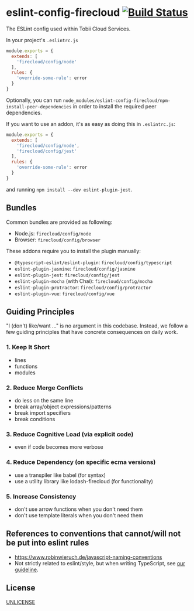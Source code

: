 # eslint-config-firecloud [![Build Status][2]][1]

The ESLint config used within Tobii Cloud Services.

In your project's `.eslintrc.js`

```js
module.exports = {
  extends: [
    'firecloud/config/node'
  ],
  rules: {
    'override-some-rule': error
  }
}
```

Optionally, you can run `node_modules/eslint-config-firecloud/npm-install-peer-dependencies`
in order to install the required peer dependencies.

If you want to use an addon, it's as easy as doing this in `.eslintrc.js`:

```js
module.exports = {
  extends: [
    'firecloud/config/node',
    'firecloud/config/jest'
  ],
  rules: {
    'override-some-rule': error
  }
}
```

and running `npm install --dev eslint-plugin-jest`.


## Bundles

Common bundles are provided as following:

- Node.js: `firecloud/config/node`
- Browser: `firecloud/config/browser`

These addons require you to install the plugin manually:

- `@typescript-eslint/eslint-plugin`: `firecloud/config/typescript`
- `eslint-plugin-jasmine`: `firecloud/config/jasmine`
- `eslint-plugin-jest`: `firecloud/config/jest`
- `eslint-plugin-mocha` (with Chai): `firecloud/config/mocha`
- `eslint-plugin-protractor`: `firecloud/config/protractor`
- `eslint-plugin-vue`: `firecloud/config/vue`


## Guiding Principles

"I (don't) like/want ..." is no argument in this codebase.
Instead, we follow a few guiding principles
that have concrete consequences on daily work.

### 1. Keep It Short
  * lines
  * functions
  * modules
### 2. Reduce Merge Conflicts
  * do less on the same line
  * break array/object expressions/patterns
  * break import specifiers
  * break conditions
### 3. Reduce Cognitive Load (via explicit code)
  * even if code becomes more verbose
### 4. Reduce Dependency (on specific ecma versions)
  * use a transpiler like babel (for syntax)
  * use a utility library like lodash-firecloud (for functionality)
### 5. Increase Consistency
  * don't use arrow functions when you don't need them
  * don't use template literals when you don't need them


## References to conventions that cannot/will not be put into eslint rules

* https://www.robinwieruch.de/javascript-naming-conventions
* Not strictly related to eslint/style, but when writing TypeScript, see [our guideline](typescript.md).


## License

[UNLICENSE](UNLICENSE)


  [1]: https://github.com/rokmoln/eslint-config-firecloud/actions?query=workflow%3ACI+branch%3Amaster
  [2]: https://github.com/rokmoln/eslint-config-firecloud/workflows/CI/badge.svg?branch=master
